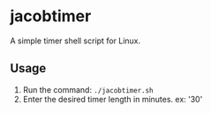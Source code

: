 # jacobtimer

A simple timer shell script for Linux. 

## Usage 

1. Run the command: `./jacobtimer.sh`
2. Enter the desired timer length in minutes. ex: '30'

